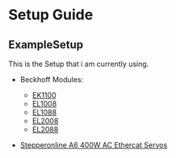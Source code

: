 # Setup Guide

## ExampleSetup
This is the Setup that i am currently using.

- Beckhoff Modules:
  - [EK1100](https://www.beckhoff.com/de-de/produkte/i-o/ethercat-klemmen/ek1xxx-bk1xx0-ethercat-koppler/ek1100.html)
  - [EL1008](https://www.beckhoff.com/de-de/produkte/i-o/ethercat-klemmen/el1xxx-digital-eingang/el1008.html)
  - [EL1088](https://www.beckhoff.com/de-de/produkte/i-o/ethercat-klemmen/el1xxx-digital-eingang/el1088.html)
  - [EL2008](https://www.beckhoff.com/de-de/produkte/i-o/ethercat-klemmen/el2xxx-digital-ausgang/el2008.html)
  - [EL2088](https://www.beckhoff.com/de-de/produkte/i-o/ethercat-klemmen/el2xxx-digital-ausgang/el2088.html)

- [Stepperonline A6 400W AC Ethercat Servos](https://www.omc-stepperonline.com/de/400-w-ethercat-ac-servomotor-kit-der-a6-serie-3000rpm-1-27nm-17-bit-absolutwertgeber-ip67-a6-ec400h2a1-m17)
